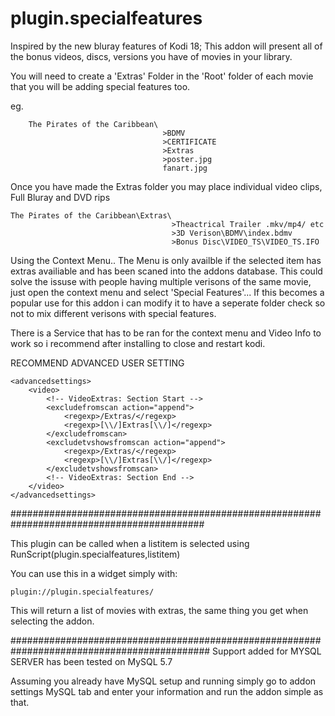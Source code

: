 # plugin.specialfeatures
Inspired by the new bluray features of Kodi 18; This addon will present all of the bonus videos, discs, versions you have of movies in your library.


You will need to create a 'Extras' Folder in the 'Root' folder of each movie that you will be adding special features too.

eg.
```
    The Pirates of the Caribbean\
                                  >BDMV
                                  >CERTIFICATE
                                  >Extras
                                  >poster.jpg
                                  fanart.jpg
```

Once you have made the Extras folder you may place individual video clips, Full Bluray and DVD rips

```
The Pirates of the Caribbean\Extras\
                                    >Theactrical Trailer .mkv/mp4/ etc
                                    >3D Verison\BDMV\index.bdmv
                                    >Bonus Disc\VIDEO_TS\VIDEO_TS.IFO
```
Using the Context Menu.. 
        The Menu is only availble if the selected item has extras availiable and has been scaned into the addons database.
        This could solve the issuse with people having multiple verisons of the same movie, just open the context menu and select
        'Special Features'... If this becomes a popular use for this addon i can modify it to have a seperate folder check so not to
        mix different verisons with special features.
        
There is a Service that has to be ran for the context menu and Video Info to work so i recommend after installing to close and restart kodi.

RECOMMEND ADVANCED USER SETTING

```  
<advancedsettings>
    <video>
        <!-- VideoExtras: Section Start -->
        <excludefromscan action="append">
            <regexp>/Extras/</regexp>
            <regexp>[\\/]Extras[\\/]</regexp>
        </excludefromscan>
        <excludetvshowsfromscan action="append">
            <regexp>/Extras/</regexp>
            <regexp>[\\/]Extras[\\/]</regexp>
        </excludetvshowsfromscan>
        <!-- VideoExtras: Section End -->
    </video>
</advancedsettings>
```
###########################################################################################

This plugin can be called when a listitem is selected using RunScript(plugin.specialfeatures,listitem)

You can use this in a widget simply with:

```
plugin://plugin.specialfeatures/
```
This will return a list of movies with extras, the same thing you get when selecting the addon.

############################################################################################
Support added for MYSQL SERVER has been tested on MySQL 5.7

Assuming you already have MySQL setup and running simply go to addon settings
MySQL tab and enter your information and run the addon simple as that.
